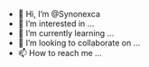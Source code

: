 - 👋 Hi, I’m @Synonexca
- 👀 I’m interested in ...
- 🌱 I’m currently learning ...
- 💞️ I’m looking to collaborate on ...
- 📫 How to reach me ...

<!---
Synonexca/Synonexca is a ✨ special ✨ repository because its `README.md` (this file) appears on your GitHub profile.
You can click the Preview link to take a look at your changes.
--->
